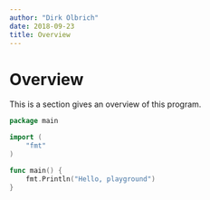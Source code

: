 ```yaml
---
author: "Dirk Olbrich"
date: 2018-09-23
title: Overview
---
```


# Overview

This is a section gives an overview of this program.

```go
package main

import (
    "fmt"
)

func main() {
    fmt.Println("Hello, playground")
}
```